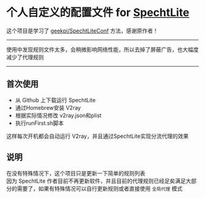 # 个人自定义的配置文件 for [SpechtLite](https://github.com/zhuhaow/SpechtLite)

这个项目是学习了 [geekpi/SpechtLiteConf](https://github.com/geekpi/SpechtLiteConf)  方法，感谢原作者！

***

使用中发现规则文件太多，会稍微影响网络性能，所以去掉了屏蔽广告，也大幅度减少了代理规则
***

## 首次使用

- 从 Github 上下载运行 SpechtLite
- 通过Homebrew安装 V2ray
- 根据实际情况修改 v2ray.json和plist
- 执行runFirst.sh脚本

这样每次开机都会自动运行 V2ray，并且通过SpechtLite实现分流代理的效果

## 说明

在没有特殊情况下，这个项目只是更新一下简单的规则列表  
因为 SpechtLite 作者目前不再更新软件，并且目前的代理规则已经足矣满足大部分的需要了，如果有特殊情况可以自行更新规则或者直接使用 `全局代理` 模式
